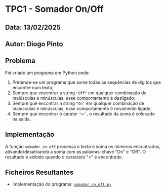 # **TPC1 - Somador On/Off**

## **Data:** 13/02/2025  
## **Autor:** Diogo Pinto

## **Problema**

Foi criado um programa em Python onde:

1. Pretende-se um programa que some todas as sequências de digitos que encontre num texto;
2. Sempre que encontrar a string `"Off"` em qualquer combinação de maiúsculas e minúsculas, esse comportamento é desligado;
3. Sempre que encontrar a string `"On"` em qualquer combinação de maiúsculas e minúsculas, esse comportamento é novamente ligado;
4. Sempre que encontrar o carater `"="` , o resultado da soma é colocado na saída.

## **Implementação**

A função `somador_on_off` processa o texto e soma os números encontrados, ativando/desativando a soma com as palavras-chave "On" e "Off". O resultado é exibido quando o caractere "=" é encontrado.

## **Ficheiros Resultantes**

- Implementação do programa: [`somador_on_off.py`](https://github.com/diogopinto4/PL2025-A100551/blob/main/TPC1/somador_on_off.py) 
